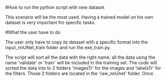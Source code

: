 #How to run the python script with new dataset

This scenario will be the most used. Having a trained model on his own dataset is very important fro specific tasks.

#What the user have to do

The user only have to copy its dataset with a specific format into the input_nnUNet_train folder and run the exe_train.py.

The script will sort all the data with the right name. all the data using the name 'validate' or 'train' will be included in the training set. 
The code will sorted the data into to 2 folders 'imagesTr' for the images and 'labelsTr' for the filters. Those 2 folders are located in the 'raw_nnUnet' folder.
Once 
